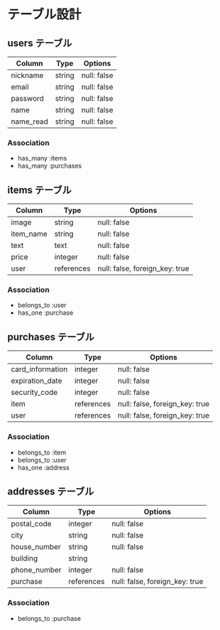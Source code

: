 # テーブル設計

## users テーブル

| Column    | Type   | Options     |
| --------- | ------ | ----------- |
| nickname  | string | null: false |
| email     | string | null: false |
| password  | string | null: false |
| name      | string | null: false |
| name_read | string | null: false |

### Association

- has_many :items
- has_many :purchases

## items テーブル

| Column    | Type       | Options                        |
| --------- | ---------- | ------------------------------ |
| image     | string     | null: false                    |
| item_name | string     | null: false                    |
| text      | text       | null: false                    |
| price     | integer    | null: false                    |
| user      | references | null: false, foreign_key: true |

### Association

- belongs_to :user
- has_one :purchase

## purchases テーブル

| Column             | Type       | Options                        |
| ------------------ | ---------- | ------------------------------ |
| card_information   | integer    | null: false                    |
| expiration_date    | integer    | null: false                    |
| security_code      | integer    | null: false                    |
| item               | references | null: false, foreign_key: true |
| user               | references | null: false, foreign_key: true |

### Association

- belongs_to :item
- belongs_to :user
- has_one :address
 
## addresses テーブル

| Column           | Type       | Options                        |
| ---------------- | ---------- | ------------------------------ |
| postal_code      | integer    | null: false                    |
| city             | string     | null: false                    |
| house_number     | string     | null: false                    |
| building         | string     |                                |
| phone_number     | integer    | null: false                    |
| purchase         | references | null: false, foreign_key: true |

### Association

- belongs_to :purchase